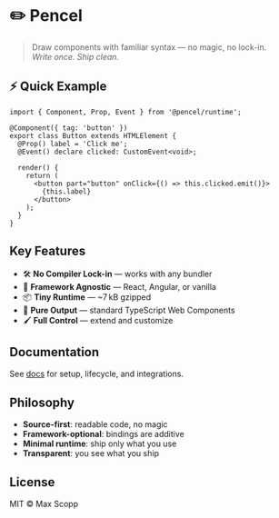 # ✏️ Pencel

> Draw components with familiar syntax — no magic, no lock-in.  
> *Write once. Ship clean.*

## ⚡ Quick Example

```tsx
import { Component, Prop, Event } from '@pencel/runtime';

@Component({ tag: 'button' })
export class Button extends HTMLElement {
  @Prop() label = 'Click me';
  @Event() declare clicked: CustomEvent<void>;

  render() {
    return (
      <button part="button" onClick={() => this.clicked.emit()}>
        {this.label}
      </button>
    );
  }
}
```

## Key Features

* 🛠 **No Compiler Lock-in** — works with any bundler
* 🧩 **Framework Agnostic** — React, Angular, or vanilla
* 📦 **Tiny Runtime** — ~7 kB gzipped
* 🎯 **Pure Output** — standard TypeScript Web Components
* 🖌 **Full Control** — extend and customize

## Documentation

See [docs](https://maxscopp.de/pencel/) for setup, lifecycle, and integrations.

## Philosophy

* **Source-first**: readable code, no magic
* **Framework-optional**: bindings are additive
* **Minimal runtime**: ship only what you use
* **Transparent**: you see what you ship

## License

MIT © Max Scopp